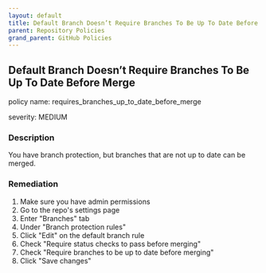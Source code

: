 ```yaml
---
layout: default
title: Default Branch Doesn’t Require Branches To Be Up To Date Before Merge
parent: Repository Policies
grand_parent: GitHub Policies
---
```



## Default Branch Doesn’t Require Branches To Be Up To Date Before Merge
policy name: requires_branches_up_to_date_before_merge

severity: MEDIUM

### Description
You have branch protection, but branches that are not up to date can be merged.


### Remediation
1. Make sure you have admin permissions
2. Go to the repo's settings page
3. Enter "Branches" tab
4. Under "Branch protection rules"
5. Click "Edit" on the default branch rule
6. Check "Require status checks to pass before merging"
7. Check "Require branches to be up to date before merging"
8. Click "Save changes"



